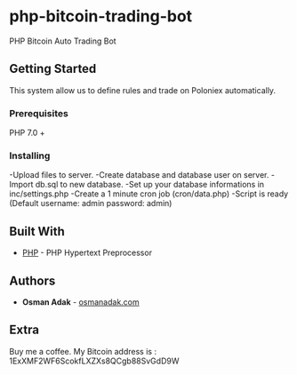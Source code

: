 # php-bitcoin-trading-bot

PHP Bitcoin Auto Trading Bot

## Getting Started

This system allow us to define rules and trade on Poloniex automatically.

### Prerequisites

PHP 7.0 +

### Installing

-Upload files to server.
-Create database and database user on server.
-Import db.sql to new database.
-Set up your database informations in inc/settings.php
-Create a 1 minute cron job (cron/data.php)
-Script is ready (Default username: admin password: admin)

## Built With

* [PHP](http://www.php.net/) - PHP Hypertext Preprocessor

## Authors

* **Osman Adak** - [osmanadak.com](http://osmanadak.com/)

## Extra

Buy me a coffee. My Bitcoin address is : 1ExXMF2WF6ScokfLXZXs8QCgb88SvGdD9W
